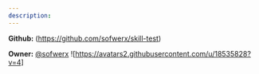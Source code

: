 ```yaml
---
description: 
---
```



**Github:** (https://github.com/sofwerx/skill-test)

**Owner:** [@sofwerx](https://github.com/sofwerx) ![https://avatars2.githubusercontent.com/u/18535828?v=4]

